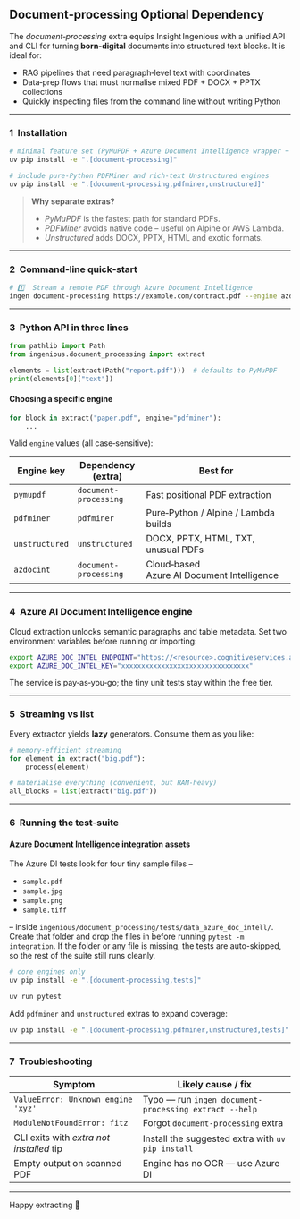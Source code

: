 ## Document‑processing Optional Dependency

The *document‑processing* extra equips Insight Ingenious with a unified API and CLI for turning **born‑digital** documents into structured text blocks.
It is ideal for:

* RAG pipelines that need paragraph‑level text with coordinates
* Data‑prep flows that must normalise mixed PDF + DOCX + PPTX collections
* Quickly inspecting files from the command line without writing Python

---

### 1  Installation

```bash
# minimal feature set (PyMuPDF + Azure Document Intelligence wrapper + CLI)
uv pip install -e ".[document-processing]"

# include pure‑Python PDFMiner and rich‑text Unstructured engines
uv pip install -e ".[document-processing,pdfminer,unstructured]"
```

> **Why separate extras?**
>
> * *PyMuPDF* is the fastest path for standard PDFs.
> * *PDFMiner* avoids native code – useful on Alpine or AWS Lambda.
> * *Unstructured* adds DOCX, PPTX, HTML and exotic formats.

---

### 2  Command‑line quick‑start

```bash
# 1️⃣  Stream a remote PDF through Azure Document Intelligence
ingen document-processing https://example.com/contract.pdf --engine azdocint --out pages_azdocint_pdf_scanned.jsonl
```

---

### 3  Python API in three lines

```python
from pathlib import Path
from ingenious.document_processing import extract

elements = list(extract(Path("report.pdf")))  # defaults to PyMuPDF
print(elements[0]["text"])
```

#### Choosing a specific engine

```python
for block in extract("paper.pdf", engine="pdfminer"):
    ...
```

Valid `engine` values (all case‑sensitive):

| Engine key     | Dependency (extra)    | Best for                                   |
| -------------- | --------------------- | ------------------------------------------ |
| `pymupdf`      | `document-processing` | Fast positional PDF extraction             |
| `pdfminer`     | `pdfminer`            | Pure‑Python / Alpine / Lambda builds       |
| `unstructured` | `unstructured`        | DOCX, PPTX, HTML, TXT, unusual PDFs        |
| `azdocint`     | `document-processing` | Cloud‑based Azure AI Document Intelligence |

---

### 4  Azure AI Document Intelligence engine

Cloud extraction unlocks semantic paragraphs and table metadata. Set two environment variables before running or importing:

```bash
export AZURE_DOC_INTEL_ENDPOINT="https://<resource>.cognitiveservices.azure.com"
export AZURE_DOC_INTEL_KEY="xxxxxxxxxxxxxxxxxxxxxxxxxxxxxxxx"
```

The service is pay‑as‑you‑go; the tiny unit tests stay within the free tier.

---

### 5  Streaming vs list

Every extractor yields **lazy** generators. Consume them as you like:

```python
# memory‑efficient streaming
for element in extract("big.pdf"):
    process(element)

# materialise everything (convenient, but RAM‑heavy)
all_blocks = list(extract("big.pdf"))
```

---

### 6  Running the test‑suite

#### Azure Document Intelligence integration assets

The Azure DI tests look for four tiny sample files –

* `sample.pdf`
* `sample.jpg`
* `sample.png`
* `sample.tiff`

– inside `ingenious/document_processing/tests/data_azure_doc_intell/`.
Create that folder and drop the files in before running `pytest -m integration`.
If the folder or any file is missing, the tests are auto-skipped, so the rest of the suite still runs cleanly.

```bash
# core engines only
uv pip install -e ".[document-processing,tests]"

uv run pytest
```

Add `pdfminer` and `unstructured` extras to expand coverage:

```bash
uv pip install -e ".[document-processing,pdfminer,unstructured,tests]"
```

---

### 7  Troubleshooting

| Symptom                                  | Likely cause / fix                                    |
| ---------------------------------------- | ----------------------------------------------------- |
| `ValueError: Unknown engine 'xyz'`       | Typo — run `ingen document-processing extract --help` |
| `ModuleNotFoundError: fitz`              | Forgot `document-processing` extra                    |
| CLI exits with *extra not installed* tip | Install the suggested extra with `uv pip install`     |
| Empty output on scanned PDF              | Engine has no OCR — use Azure DI                      |

---

Happy extracting 📑
